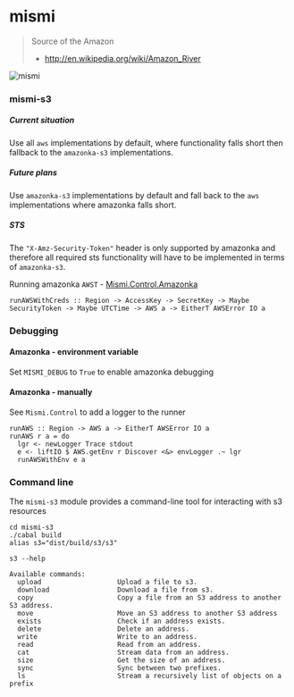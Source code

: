 mismi
=====

> Source of the Amazon
> - http://en.wikipedia.org/wiki/Amazon_River

![mismi](http://upload.wikimedia.org/wikipedia/commons/a/a4/Nevado_Mismi.jpg)


### mismi-s3

##### Current situation
Use all `aws` implementations by default, where functionality falls short then fallback to
the `amazonka-s3` implementations.

##### Future plans
Use `amazonka-s3` implementations by default and fall back to the `aws` implementations
where amazonka falls short.

##### STS
The `"X-Amz-Security-Token"` header is only supported by amazonka and therefore all
required sts functionality will have to be implemented in terms of `amazonka-s3`.

Running amazonka `AWST` - [Mismi.Control.Amazonka](https://github.com/ambiata/mismi/blob/master/mismi-core/src/Mismi/Control/Amazonka.hs#L81)
```
runAWSWithCreds :: Region -> AccessKey -> SecretKey -> Maybe SecurityToken -> Maybe UTCTime -> AWS a -> EitherT AWSError IO a
```


### Debugging

#### Amazonka - environment variable

Set `MISMI_DEBUG` to `True` to enable amazonka debugging

#### Amazonka - manually

See `Mismi.Control` to add a logger to the runner
```
runAWS :: Region -> AWS a -> EitherT AWSError IO a
runAWS r a = do
  lgr <- newLogger Trace stdout
  e <- liftIO $ AWS.getEnv r Discover <&> envLogger .~ lgr
  runAWSWithEnv e a
```

### Command line

The `mismi-s3` module provides a command-line tool for interacting with s3 resources
```
cd mismi-s3
./cabal build
alias s3="dist/build/s3/s3"

s3 --help

Available commands:
  upload                   Upload a file to s3.
  download                 Download a file from s3.
  copy                     Copy a file from an S3 address to another S3 address.
  move                     Move an S3 address to another S3 address
  exists                   Check if an address exists.
  delete                   Delete an address.
  write                    Write to an address.
  read                     Read from an address.
  cat                      Stream data from an address.
  size                     Get the size of an address.
  sync                     Sync between two prefixes.
  ls                       Stream a recursively list of objects on a prefix
```
